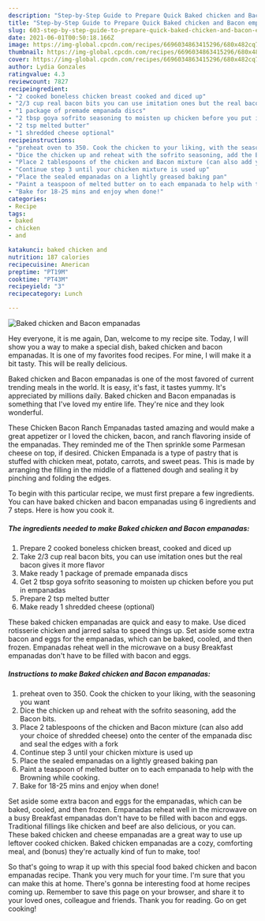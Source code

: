 ```yaml
---
description: "Step-by-Step Guide to Prepare Quick Baked chicken and Bacon empanadas"
title: "Step-by-Step Guide to Prepare Quick Baked chicken and Bacon empanadas"
slug: 603-step-by-step-guide-to-prepare-quick-baked-chicken-and-bacon-empanadas
date: 2021-06-01T00:50:18.166Z
image: https://img-global.cpcdn.com/recipes/6696034863415296/680x482cq70/baked-chicken-and-bacon-empanadas-recipe-main-photo.jpg
thumbnail: https://img-global.cpcdn.com/recipes/6696034863415296/680x482cq70/baked-chicken-and-bacon-empanadas-recipe-main-photo.jpg
cover: https://img-global.cpcdn.com/recipes/6696034863415296/680x482cq70/baked-chicken-and-bacon-empanadas-recipe-main-photo.jpg
author: Lydia Gonzales
ratingvalue: 4.3
reviewcount: 7827
recipeingredient:
- "2 cooked boneless chicken breast cooked and diced up"
- "2/3 cup real bacon bits you can use imitation ones but the real bacon gives it more flavor"
- "1 package of premade empanada discs"
- "2 tbsp goya sofrito seasoning to moisten up chicken before you put in empanadas"
- "2 tsp melted butter"
- "1 shredded cheese optional"
recipeinstructions:
- "preheat oven to 350. Cook the chicken to your liking, with the seasoning you want"
- "Dice the chicken up and reheat with the sofrito seasoning, add the Bacon bits."
- "Place 2 tablespoons of the chicken and Bacon mixture (can also add your choice of shredded cheese) onto the center of the empanada disc and seal the edges with a fork"
- "Continue step 3 until your chicken mixture is used up"
- "Place the sealed empanadas on a lightly greased baking pan"
- "Paint a teaspoon of melted butter on to each empanada to help with the Browning while cooking."
- "Bake for 18-25 mins and enjoy when done!"
categories:
- Recipe
tags:
- baked
- chicken
- and

katakunci: baked chicken and 
nutrition: 187 calories
recipecuisine: American
preptime: "PT19M"
cooktime: "PT43M"
recipeyield: "3"
recipecategory: Lunch

---
```



![Baked chicken and Bacon empanadas](https://img-global.cpcdn.com/recipes/6696034863415296/680x482cq70/baked-chicken-and-bacon-empanadas-recipe-main-photo.jpg)

Hey everyone, it is me again, Dan, welcome to my recipe site. Today, I will show you a way to make a special dish, baked chicken and bacon empanadas. It is one of my favorites food recipes. For mine, I will make it a bit tasty. This will be really delicious.

Baked chicken and Bacon empanadas is one of the most favored of current trending meals in the world. It is easy, it's fast, it tastes yummy. It's appreciated by millions daily. Baked chicken and Bacon empanadas is something that I've loved my entire life. They're nice and they look wonderful.

These Chicken Bacon Ranch Empanadas tasted amazing and would make a great appetizer or I loved the chicken, bacon, and ranch flavoring inside of the empanadas. They reminded me of the Then sprinkle some Parmesan cheese on top, if desired. Chicken Empanada is a type of pastry that is stuffed with chicken meat, potato, carrots, and sweet peas. This is made by arranging the filling in the middle of a flattened dough and sealing it by pinching and folding the edges.


To begin with this particular recipe, we must first prepare a few ingredients. You can have baked chicken and bacon empanadas using 6 ingredients and 7 steps. Here is how you cook it.

<!--inarticleads1-->

##### The ingredients needed to make Baked chicken and Bacon empanadas:

1. Prepare 2 cooked boneless chicken breast, cooked and diced up
1. Take 2/3 cup real bacon bits, you can use imitation ones but the real bacon gives it more flavor
1. Make ready 1 package of premade empanada discs
1. Get 2 tbsp goya sofrito seasoning to moisten up chicken before you put in empanadas
1. Prepare 2 tsp melted butter
1. Make ready 1 shredded cheese (optional)


These baked chicken empanadas are quick and easy to make. Use diced rotisserie chicken and jarred salsa to speed things up. Set aside some extra bacon and eggs for the empanadas, which can be baked, cooled, and then frozen. Empanadas reheat well in the microwave on a busy Breakfast empanadas don&#39;t have to be filled with bacon and eggs. 

<!--inarticleads2-->

##### Instructions to make Baked chicken and Bacon empanadas:

1. preheat oven to 350. Cook the chicken to your liking, with the seasoning you want
1. Dice the chicken up and reheat with the sofrito seasoning, add the Bacon bits.
1. Place 2 tablespoons of the chicken and Bacon mixture (can also add your choice of shredded cheese) onto the center of the empanada disc and seal the edges with a fork
1. Continue step 3 until your chicken mixture is used up
1. Place the sealed empanadas on a lightly greased baking pan
1. Paint a teaspoon of melted butter on to each empanada to help with the Browning while cooking.
1. Bake for 18-25 mins and enjoy when done!


Set aside some extra bacon and eggs for the empanadas, which can be baked, cooled, and then frozen. Empanadas reheat well in the microwave on a busy Breakfast empanadas don&#39;t have to be filled with bacon and eggs. Traditional fillings like chicken and beef are also delicious, or you can. These baked chicken and cheese empanadas are a great way to use up leftover cooked chicken. Baked chicken empanadas are a cozy, comforting meal, and (bonus) they&#39;re actually kind of fun to make, too! 

So that's going to wrap it up with this special food baked chicken and bacon empanadas recipe. Thank you very much for your time. I'm sure that you can make this at home. There's gonna be interesting food at home recipes coming up. Remember to save this page on your browser, and share it to your loved ones, colleague and friends. Thank you for reading. Go on get cooking!
